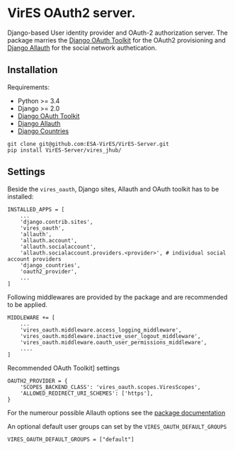 # VirES OAuth2 server.

Django-based User identity provider and OAuth-2 authorization server.
The package marries the 
[Django OAuth Toolkit](https://github.com/jazzband/django-oauth-toolkit/) for the OAuth2 provisioning and 
[Django Allauth](https://github.com/pennersr/django-allauth/) for the social network authetication.


## Installation

Requirements:

- Python >= 3.4
- Django >= 2.0
- [Django OAuth Toolkit](https://github.com/jazzband/django-oauth-toolkit/)
- [Django Allauth](https://github.com/pennersr/django-allauth/)
- [Django Countries](https://github.com/SmileyChris/django-countries/)

```
git clone git@github.com:ESA-VirES/VirES-Server.git
pip install VirES-Server/vires_jhub/
```

## Settings

Beside the `vires_oauth`, Django sites, Allauth and OAuth toolkit has to be installed:
```
INSTALLED_APPS = [
    ...
    'django.contrib.sites',
    'vires_oauth',
    'allauth',
    'allauth.account',
    'allauth.socialaccount',
    'allauth.socialaccount.providers.<provider>', # individual social account providers
    'django_countries',
    'oauth2_provider',
    ...
]
```

Following middlewares are provided by the package and are recommended to be applied.

```
MIDDLEWARE += [
    ...
    'vires_oauth.middleware.access_logging_middleware',
    'vires_oauth.middleware.inactive_user_logout_middleware',
    'vires_oauth.middleware.oauth_user_permissions_middleware',
    ....
]
```

Recommended OAuth Toolkit] settings
```
OAUTH2_PROVIDER = {
    'SCOPES_BACKEND_CLASS': 'vires_oauth.scopes.ViresScopes',
    'ALLOWED_REDIRECT_URI_SCHEMES': ['https'],
}
```

For the numerour possible Allauth options see the [package documentation](https://django-allauth.readthedocs.io/en/latest/installation.html)

An optional default user groups can set by the `VIRES_OAUTH_DEFAULT_GROUPS`
```
VIRES_OAUTH_DEFAULT_GROUPS = ["default"]
```
